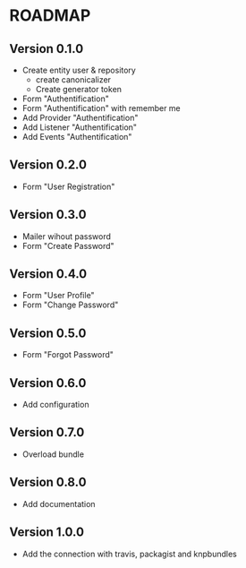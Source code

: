# ROADMAP

## Version 0.1.0
- Create entity user & repository
  * create canonicalizer
  * Create generator token
- Form "Authentification"
- Form "Authentification" with remember me
- Add Provider "Authentification"
- Add Listener "Authentification"
- Add Events "Authentification"

## Version 0.2.0
- Form "User Registration"

## Version 0.3.0
- Mailer wihout password
- Form "Create Password"

## Version 0.4.0
- Form "User Profile"
- Form "Change Password"

## Version 0.5.0
- Form "Forgot Password"

## Version 0.6.0
- Add configuration

## Version 0.7.0
- Overload bundle

## Version 0.8.0
- Add documentation

## Version 1.0.0
- Add the connection with travis, packagist and knpbundles
